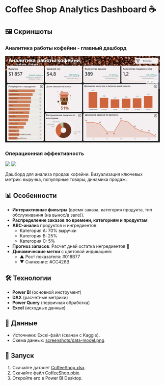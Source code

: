 # Coffee Shop Analytics Dashboard ☕

## 🖼 Скриншоты

### Аналитика работы кофейни - главный дашборд
<img src="screenshots/coffe-shop-analytics.png" width="600">

### Операционная эффективность
<img src="screenshots/сoffee-shop-performance.png" width="300"> <img src="docs/seasonality.png" width="300">


Дашборд для анализа продаж кофейни. Визуализация ключевых метрик: выручка, популярные товары, динамика продаж.

## 📊 Особенности
- **Интерактивные фильтры** (время заказа, категория продукта, тип обслуживания (на вынос/в зале)).
-	**Распределение заказов по времени, категориям и продуктам**
- **ABC-анализ** продуктов и ингредиентов:
  - Категория A: 70% выручки
  - Категория B: 25% 
  - Категория C: 5%
- **Прогноз запасов**: Расчет дней остатка ингредиентов 📆
- **Динамические метки** с цветовой индикацией:
  - ▲ Рост показателя: #018B77
  - ▼ Снижение: #CC426B

## 🛠 Технологии
- **Power BI** (основной инструмент)
- **DAX** (расчетные метрики)
- **Power Query** (первичная обработка)
- **Excel** (исходные данные)

## 📂 Данные
- Источники: Excel-файл (скачан с Kaggle).
- Схема данных: [screenshots/data-model.png]([screenshots/data-model.png).

## 🚀 Запуск
1. Скачайте датасет [CoffeeShop.xlsx](data/CoffeeShop.xlsx). 
2. Скачайте файл [CoffeeShop.pbix](powerbi/CoffeeShop.pbix).
2. Откройте его в Power BI Desktop.

